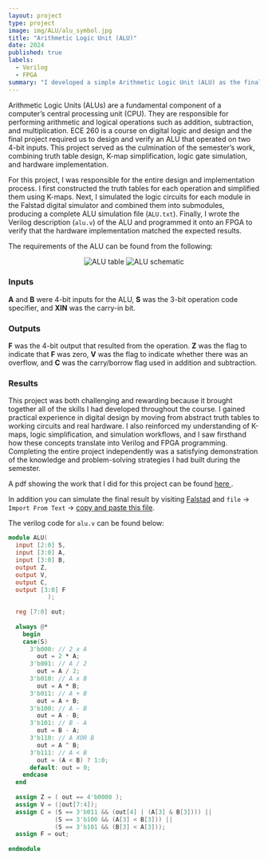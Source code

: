 ```yaml
---
layout: project
type: project
image: img/ALU/alu_symbol.jpg
title: "Arithmetic Logic Unit (ALU)"
date: 2024
published: true
labels:
  - Verilog
  - FPGA
summary: "I developed a simple Arithmetic Logic Unit (ALU) as the final project of ECE 260."
---
```


Arithmetic Logic Units (ALUs) are a fundamental component of a computer’s central processing unit (CPU). They are responsible for performing arithmetic and logical operations such as addition, subtraction, and multiplication. ECE 260 is a course on digital logic and design and the final project required us to design and verify an ALU that operated on two 4-bit inputs. This project served as the culmination of the semester’s work, combining truth table design, K-map simplification, logic gate simulation, and hardware implementation.

For this project, I was responsible for the entire design and implementation process. I first constructed the truth tables for each operation and simplified them using K-maps. Next, I simulated the logic circuits for each module in the Falstad digital simulator and combined them into submodules, producing a complete ALU simulation file (`ALU.txt`). Finally, I wrote the Verilog description (`alu.v`) of the ALU and programmed it onto an FPGA to verify that the hardware implementation matched the expected results.

The requirements of the ALU can be found from the following:
<div style="text-align:center;">
  <img src="{{ '/img/ALU/Table.png' | relative_url }}" alt="ALU table" class="d-block mx-auto">
  <img src="{{ '/img/ALU/Schematic.png' | relative_url }}" alt="ALU schematic" class="d-block mx-auto">
</div>

### Inputs
**A** and **B** were 4-bit inputs for the ALU, **S** was the 3-bit operation code specifier, and **XIN** was the carry-in bit.

### Outputs
**F** was the 4-bit output that resulted from the operation. **Z** was the flag to indicate that **F** was zero, **V** was the flag to indicate whether there was an overflow, and **C** was the carry/borrow flag used in addition and subtraction.

### Results
This project was both challenging and rewarding because it brought together all of the skills I had developed throughout the course. I gained practical experience in digital design by moving from abstract truth tables to working circuits and real hardware. I also reinforced my understanding of K-maps, logic simplification, and simulation workflows, and I saw firsthand how these concepts translate into Verilog and FPGA programming. Completing the entire project independently was a satisfying demonstration of the knowledge and problem-solving strategies I had built during the semester.

A pdf showing the work that I did for this project can be found <a href="{{ '/downloads/ALU/Final Project.pdf' | relative_url }}" download> here </a>.

In addition you can simulate the final result by visiting [Falstad](https://www.falstad.com/circuit/) and `file` -> `Import From Text` -> <a href="{{ '/downloads/ALU/ALU.txt' | relative_url }}" download>copy and paste this file</a>.



The verilog code for `alu.v` can be found below: 
```verilog
module ALU( 
  input [2:0] S, 
  input [3:0] A,
  input [3:0] B,
  output Z, 
  output V, 
  output C,
  output [3:0] F 
           );
  
  reg [7:0] out;
  
  always @* 
    begin
  	case(S)
      3'b000: // 2 x A
      	out = 2 * A;
      3'b001: // A / 2
        out = A / 2;
      3'b010: // A x B
      	out = A * B;
      3'b011: // A + B
      	out = A + B;
      3'b100: // A - B
      	out = A - B;
      3'b101: // B - A
        out = B - A;
      3'b110: // A XOR B
        out = A ^ B;
      3'b111: // A < B
        out = (A < B) ? 1:0;  
      default: out = 0;
    endcase
  end
  
  assign Z = ( out == 4'b0000 );
  assign V = (|out[7:4]);
  assign C = (S == 3'b011 && (out[4] | (A[3] & B[3]))) || 
             (S == 3'b100 && (A[3] < B[3])) || 
             (S == 3'b101 && (B[3] < A[3]));
  assign F = out;
    
endmodule
```